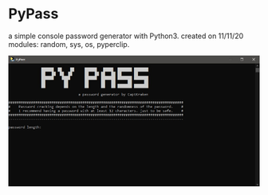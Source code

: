 # PyPass
a simple console password generator with Python3.
created on 11/11/20
modules: random, sys, os, pyperclip.

![PyPass main screen](https://github.com/CaptKraken/PyPass/blob/master/PyPass.jpg?raw=true)
